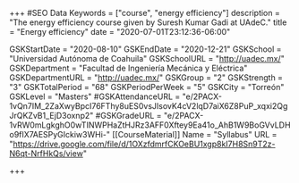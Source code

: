 +++
#SEO Data
Keywords = ["course", "energy efficiency"]
description = "The energy efficiency course given by Suresh Kumar Gadi at UAdeC."
title = "Energy efficiency"
date = "2020-07-01T23:12:36-06:00"

GSKStartDate = "2020-08-10"
GSKEndDate = "2020-12-21"
GSKSchool = "Universidad Autónoma de Coahuila"
GSKSchoolURL = "http://uadec.mx/"
GSKDepartment = "Facultad de Ingeniería Mecánica y Eléctrica"
GSKDepartmentURL = "http://uadec.mx/"
GSKGroup = "2"
GSKStrength = "3"
GSKTotalPeriod = "68"
GSKPeriodPerWeek = "5"
GSKCity = "Torreón"
GSKLevel = "Masters"
#GSKAttendanceURL = "e/2PACX-1vQn7IM_2ZaXwyBpcI76FThy8uES0vsJIsovK4cV2lqD7aiX6Z8PuP_xqxi2QgJrQKZvB1_EjD3oxnp2"
#GSKGradeURL = "e/2PACX-1vRW0mLgkghO0wTINWPHaZtHJRz3AFF0Xftey9Ea41o_AhB1W9BoGVvLDHo9fIX7AESPyGIckiw3WHi-"
[[CourseMaterial]]
    Name = "Syllabus"
    URL = "https://drive.google.com/file/d/1OXzfdmrfCKOeBU1xgp8kI7H8Sn9T2z-N6qt-NrfHkQs/view"

	
	
+++
